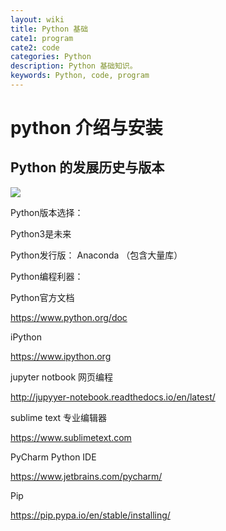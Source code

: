 ```yaml
---
layout: wiki
title: Python 基础
cate1: program
cate2: code
categories: Python
description: Python 基础知识。
keywords: Python, code, program 
---
```


# python 介绍与安装

## Python 的发展历史与版本

![](D:\test\sudaozhen.github.io\images\wiki\python\image1.png)

Python版本选择：

Python3是未来

Python发行版： Anaconda （包含大量库）

Python编程利器：

Python官方文档

https://www.python.org/doc

iPython

https://www.ipython.org

jupyter notbook 网页编程

http://jupyyer-notebook.readthedocs.io/en/latest/

sublime text 专业编辑器

https://www.sublimetext.com

PyCharm Python IDE

https://www.jetbrains.com/pycharm/

Pip

https://pip.pypa.io/en/stable/installing/